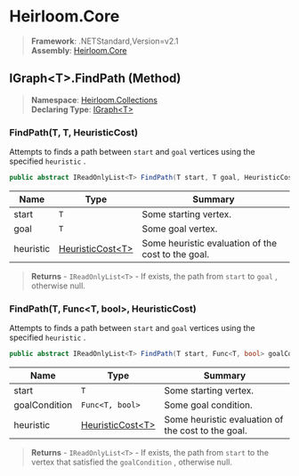 # Heirloom.Core

> **Framework**: .NETStandard,Version=v2.1  
> **Assembly**: [Heirloom.Core][0]

## IGraph\<T>.FindPath (Method)

> **Namespace**: [Heirloom.Collections][0]  
> **Declaring Type**: [IGraph\<T>][1]

### FindPath(T, T, HeuristicCost<T>)

Attempts to finds a path between `start` and `goal` vertices using the specified `heuristic` .

```cs
public abstract IReadOnlyList<T> FindPath(T start, T goal, HeuristicCost<T> heuristic)
```

| Name      | Type                   | Summary                                            |
|-----------|------------------------|----------------------------------------------------|
| start     | `T`                    | Some starting vertex.                              |
| goal      | `T`                    | Some goal vertex.                                  |
| heuristic | [HeuristicCost\<T>][2] | Some heuristic evaluation of the cost to the goal. |

> **Returns** - `IReadOnlyList<T>` - If exists, the path from `start` to `goal` , otherwise null.

### FindPath(T, Func<T, bool>, HeuristicCost<T>)

Attempts to finds a path between `start` and `goal` vertices using the specified `heuristic` .

```cs
public abstract IReadOnlyList<T> FindPath(T start, Func<T, bool> goalCondition, HeuristicCost<T> heuristic)
```

| Name          | Type                   | Summary                                            |
|---------------|------------------------|----------------------------------------------------|
| start         | `T`                    | Some starting vertex.                              |
| goalCondition | `Func<T, bool>`        | Some goal condition.                               |
| heuristic     | [HeuristicCost\<T>][2] | Some heuristic evaluation of the cost to the goal. |

> **Returns** - `IReadOnlyList<T>` - If exists, the path from `start` to the vertex that satisfied the `goalCondition` , otherwise null.

[0]: ../../../Heirloom.Core.md
[1]: ../IGraph[T].md
[2]: ../../Heirloom/HeuristicCost[T].md
